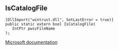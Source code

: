 ## IsCatalogFile

```
[DllImport("wintrust.dll", SetLastError = true)]
public static extern bool IsCatalogFile(
   IntPtr pwszFileName
);
```

[Microsoft documentation](https://docs.microsoft.com/en-us/windows/win32/api/wintrust/nf-wintrust-iscatalogfile)
